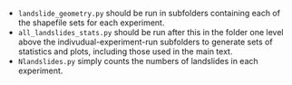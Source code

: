 * `landslide_geometry.py` should be run in subfolders containing each of the shapefile sets for each experiment.
* `all_landslides_stats.py` should be run after this in the folder one level above the indivudual-experiment-run subfolders to generate sets of statistics and plots, including those used in the main text.
* `Nlandslides.py` simply counts the numbers of landslides in each experiment.

